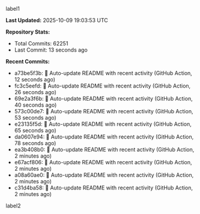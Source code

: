 
label1 
<!-- ACTIVITY_START -->
**Last Updated:** 2025-10-09 19:03:53 UTC

**Repository Stats:**
- Total Commits: 62251
- Last Commit: 13 seconds ago

**Recent Commits:**
- a73be5f3b: 🤖 Auto-update README with recent activity (GitHub Action, 12 seconds ago)
- fc3c5eefd: 🤖 Auto-update README with recent activity (GitHub Action, 26 seconds ago)
- 69e2a3f6b: 🤖 Auto-update README with recent activity (GitHub Action, 40 seconds ago)
- 573c00de7: 🤖 Auto-update README with recent activity (GitHub Action, 53 seconds ago)
- e23135f5d: 🤖 Auto-update README with recent activity (GitHub Action, 65 seconds ago)
- da0607e94: 🤖 Auto-update README with recent activity (GitHub Action, 78 seconds ago)
- ea3b408b0: 🤖 Auto-update README with recent activity (GitHub Action, 2 minutes ago)
- e67acf806: 🤖 Auto-update README with recent activity (GitHub Action, 2 minutes ago)
- a08a60ae0: 🤖 Auto-update README with recent activity (GitHub Action, 2 minutes ago)
- c31d4ba58: 🤖 Auto-update README with recent activity (GitHub Action, 2 minutes ago)
<!-- ACTIVITY_END -->

label2
